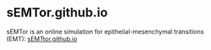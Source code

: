 # sEMTor.github.io

sEMTor is an online simulation for epithelial-mesenchymal transitions (EMT): [sEMTtor.github.io](semtor.github.io/)
